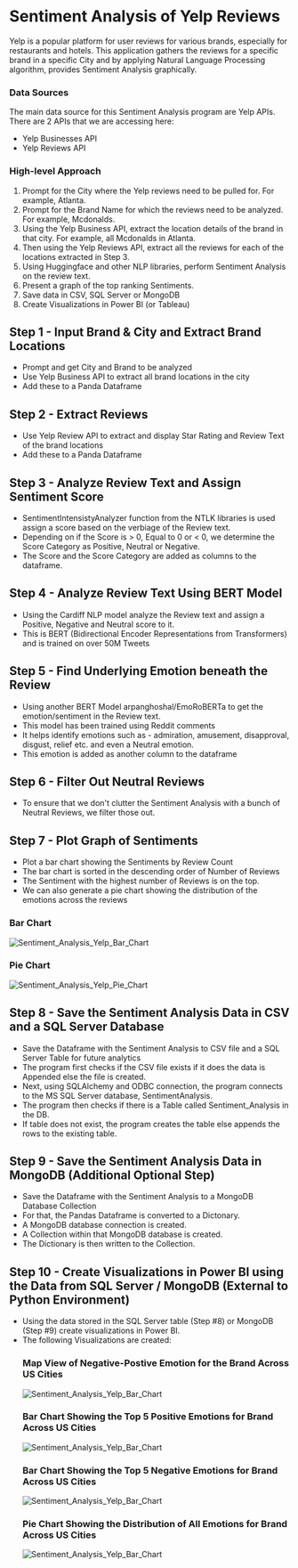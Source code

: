 # Sentiment Analysis of Yelp Reviews

Yelp is a popular platform for user reviews for various brands, especially for restaurants and hotels. This application gathers the reviews for a specific brand in a specific City and by applying Natural Language Processing algorithm, provides Sentiment Analysis graphically.

### Data Sources

The main data source for this Sentiment Analysis program are Yelp APIs. There are 2 APIs that we are accessing here:
- Yelp Businesses API
- Yelp Reviews API


### High-level Approach
1. Prompt for the City where the Yelp reviews need to be pulled for. For example, Atlanta.
2. Prompt for the Brand Name for which the reviews need to be analyzed. For example, Mcdonalds.
3. Using the Yelp Business API, extract the location details of the brand in that city. For example, all Mcdonalds in Atlanta.
4. Then using the Yelp Reviews API, extract all the reviews for each of the locations extracted in Step 3.
5. Using Huggingface and other NLP libraries, perform Sentiment Analysis on the review text.
6. Present a graph of the top ranking Sentiments.
7. Save data in CSV, SQL Server or MongoDB
8. Create Visualizations in Power BI (or Tableau)

## Step 1 - Input Brand & City and Extract Brand Locations
- Prompt and get City and Brand to be analyzed
- Use Yelp Business API to extract all brand locations in the city
- Add these to a Panda Dataframe


## Step 2 - Extract Reviews 
- Use Yelp Review API to extract and display Star Rating and Review Text of the brand locations
- Add these to a Panda Dataframe


## Step 3 - Analyze Review Text and Assign Sentiment Score
- SentimentIntensistyAnalyzer function from the NTLK libraries is used assign a score based on the verbiage of the Review text.
- Depending on if the Score is > 0, Equal to 0 or < 0, we determine the Score Category as Positive, Neutral or Negative.
- The Score and the Score Category are added as columns to the dataframe.


## Step 4 - Analyze Review Text Using BERT Model
- Using the Cardiff NLP model analyze the Review text and assign a Positive, Negative and Neutral score to it. 
- This is BERT (Bidirectional Encoder Representations from Transformers) and is trained on over 50M Tweets



## Step 5 - Find Underlying Emotion beneath the Review
- Using another BERT Model arpanghoshal/EmoRoBERTa to get the emotion/sentiment in the Review text.
- This model has been trained using Reddit comments
- It helps identify emotions such as - admiration, amusement, disapproval, disgust, relief etc. and even a Neutral emotion.
- This emotion is added as another column to the dataframe



## Step 6 - Filter Out Neutral Reviews
- To ensure that we don't clutter the Sentiment Analysis with a bunch of Neutral Reviews, we filter those out.


## Step 7 - Plot Graph of Sentiments
- Plot a bar chart showing the Sentiments by Review Count
- The bar chart is sorted in the descending order of Number of Reviews
- The Sentiment with the highest number of Reviews is on the top.
- We can also generate a pie chart showing the distribution of the emotions across the reviews 


### Bar Chart

![Sentiment_Analysis_Yelp_Bar_Chart](/images/Sentiment_Analysis_Yelp_Bar_Chart.png)

### Pie Chart
![Sentiment_Analysis_Yelp_Pie_Chart](/images/Sentiment_Analysis_Yelp_Pie_Chart.png)

## Step 8 - Save the Sentiment Analysis Data in CSV and a SQL Server Database
- Save the Dataframe with the Sentiment Analysis to CSV file and a SQL Server Table for future analytics
- The program first checks if the CSV file exists if it does the data is Appended else the file is created.
- Next, using SQLAlchemy and ODBC connection, the program connects to the MS SQL Server database, SentimentAnalysis. 
- The program then checks if there is a Table called Sentiment_Analysis in the DB.
- If table does not exist, the program creates the table else appends the rows to the existing table.

## Step 9 - Save the Sentiment Analysis Data in MongoDB (Additional Optional Step)
- Save the Dataframe with the Sentiment Analysis to a MongoDB Database Collection
- For that, the Pandas Dataframe is converted to a Dictonary.
- A MongoDB database connection is created.
- A Collection within that MongoDB database is created.
- The Dictionary is then written to the Collection.

## Step 10 - Create Visualizations in Power BI using the Data from SQL Server / MongoDB  (External to Python Environment)
- Using the data stored in the SQL Server table (Step #8) or MongoDB (Step #9) create visualizations in Power BI.
- The following Visualizations are created:
  ### Map View of Negative-Postive Emotion for the Brand Across US Cities
  ![Sentiment_Analysis_Yelp_Bar_Chart](/images/MapView.PNG)
  ### Bar Chart Showing the Top 5 Positive Emotions for Brand Across US Cities
  ![Sentiment_Analysis_Yelp_Bar_Chart](/images/Top5Positive.PNG)
  ### Bar Chart Showing the Top 5 Negative Emotions for Brand Across US Cities
  ![Sentiment_Analysis_Yelp_Bar_Chart](/images/Top5Negative.PNG)
  ### Pie Chart Showing the Distribution of All Emotions for Brand Across US Cities
  ![Sentiment_Analysis_Yelp_Bar_Chart](/images/EmotionDist.PNG)
